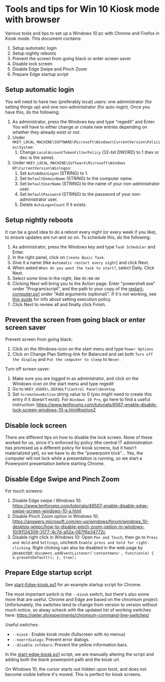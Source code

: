 # Tools and tips for Win 10 Kiosk mode with browser
Various tools and tips to set up a Windows 10 pc with Chrome and Firefox in Kiosk mode.
This document contains:

1. Setup automatic login
2. Setup nightly reboots
3. Prevent the screen from going black or enter screen saver
4. Disable lock screen
5. Disable Edge Swipe and Pinch Zoom
6. Prepare Edge startup script

## Setup automatic login

You will need to have two (preferably local) users: one administrator (for setting things up) and one non-administrator (for auto-login). Once you have this, do the following:

1. As administrator, press the Windows key and type "regedit" and Enter.
You will have to either change or create new entries depending on whether they already exist or not.
2. Under `HKEY_LOCAL_MACHINE\SOFTWARE\Microsoft\Windows\CurrentVersion\Policies\System`:
    1. Change `LocalAccountTokenFilterPolicy` (32-bit DWORD) to 1 (hex or dec is the same).
3. Under `HKEY_LOCAL_MACHINE\Software\Microsoft\Windows NT\CurrentVersion\Winlogon`:
    1. Set `AutoAdminLogon` (STRING) to 1.
    2. Set `DefaultDomainName` (STRING) to the computer name.
    3. Set `DefaultUserName` (STRING) to the name of your non-administrator user.
    4. Set `DefaultPassword` (STRING) to the password of your non-administrator user. 
    5. Delete `AutoLogonCount` if it exists.

## Setup nightly reboots

It can be a good idea to do a reboot every night (or every week if you like), to ensure updates are run and so on.
To schedule this, do the following:

1.	As administrator, press the Windows key and type `Task Scheduler` and Enter.
2.	In the right panel, click on `Create Basic Task`.
3.	Give it a name (like `Automatic restart every night`) and click Next.
4.	When asked `When do you want the task to start?`, select Daily. Click Next.
5.	Select some time in the night, like `05:00:00`
6.	Clicking Next will bring you to the Action page. Enter "powershell.exe" under "Program/script",
    and the path to your copy of the [restart-computer.ps1](https://github.com/Stan524/Edge-Browser-Kiosk-Mode-Setup/blob/master/restart-computer.ps1) under "Add arguments (optional)". If it's not working, see
    [this guide](https://community.spiceworks.com/how_to/17736-run-powershell-scripts-from-task-scheduler)
    for info about setting execution policy.
7.	Click Next to review all and finally click Finish.

## Prevent the screen from going black or enter screen saver

Prevent screen from going black:
1. Click on the Windows-icon on the start menu and type `Power Options`
2. Click on Change Plan Setting-link for Balanced and set both `Turn off the display` and `Put the computer to sleep` to `Never`.

Turn off screen saver:
1. Make sure you are logged in as administrator, and click on the Windows-icon on the start menu and type regedit
2. Go to `HKEY_USERS\.DEFAULT\Control Panel\Desktop`
3. Set `ScreenSaveActive` string value to 0 (you might need to create this entry if it doesn't exist). 
For `Windows 10 Pro`, go here to find a useful instruction: https://www.tenforums.com/tutorials/6567-enable-disable-lock-screen-windows-10-a.html#option2

## Disable lock screen

There are different tips on how to disable the lock screen. None of these worked for us, since it's enforced by policy (the central IT administration has promised us a different policy for kiosk screens, but it hasn't materialized yet), so we have to do the "powerpoint trick"... Yes, the computer will not lock while a presentation is running, so we start a Powerpoint presentation before starting Chrome.

## Disable Edge Swipe and Pinch Zoom

For touch screens:

1. Disable Edge swipe i Windows 10: https://www.tenforums.com/tutorials/48507-enable-disable-edge-swipe-screen-windows-10-a.html
2. Disable Pinch Zoom option in Windows 10: https://answers.microsoft.com/en-us/windows/forum/windows_10-desktop-winpc/how-to-disable-pinch-zoom-option-in-windows-10/91124309-3177-4c7d-a52a-087f6e34772c
3. Disable right click in Windows 10: Open `Pen and Touch`, then go to `Press and Hold` and `Settings`, uncheck `Enable press and hold for right-clicking`. 
Right clicking can also be disabled in the web page by javascript:
`document.addEventListener('contextmenu', function(e) { e.preventDefault(); }, true);`

## Prepare Edge startup script

See [start-Edge-kiosk.ps1](https://github.com/Stan524/Edge-Browser-Kiosk-Mode-Setup/blob/master/start-edge-kiosk.ps1) for an example startup script for Chrome.

The most important switch is the `--kiosk` switch, but there's also some more that are useful. Chrome and Edge are based on the chromium project. Unfortunately, the switches tend to change from version to version without much notice, so alway scheck with the updated list of working switches here: https://peter.sh/experiments/chromium-command-line-switches/

Useful switches:

- `--kiosk` : Enable kiosk mode (fullscreen with no menus)
- `--noerrdialogs`: Prevent error dialogs.
- `--disable-infobars`: Prevent the yellow information bars.

In the [start-edge-kiosk.ps1](https://github.com/Stan524/Edge-Browser-Kiosk-Mode-Setup/blob/master/start-edge-kiosk.ps1) script, we are manually altering the script and adding both the blank powerpoint path and the kiosk url.

On Windows 10, the cursor starts out hidden upon boot, and does not become visible before it's moved. This is perfect for kiosk screens.